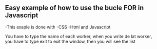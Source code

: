 ## Easy example of how to use the bucle FOR in Javascript

-This exaple is done with
-CSS
-Html
and Javascript

You have to type the name of each worker, when you write de lat worker, you have to
type exit to exit the window, then you will see the list


